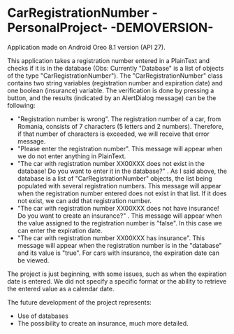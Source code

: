 # CarRegistrationNumber -PersonalProject- -DEMOVERSION-

Application made on Android Oreo 8.1 version (API 27).

This application takes a registration number entered in a PlainText and checks if it is in the database (Obs: Currently "Database" is a list of objects of the type "CarRegistrationNumber"). The "CarRegistrationNumber" class contains two string variables (registration number and expiration date) and one boolean (insurance) variable.
The verification is done by pressing a button, and the results (indicated by an AlertDialog message) can be the following:
- "Registration number is wrong". The registration number of a car, from Romania, consists of 7 characters (5 letters and 2 numbers). Therefore, if that number of characters is exceeded, we will receive that error message.
- "Please enter the registration number". This message will appear when we do not enter anything in PlainText.
- "The car with registration number XX00XXX does not exist in the database! Do you want to enter it in the database?" . As I said above, the database is a list of "CarRegistrationNumber" objects, the list being populated with several registration numbers. This message will appear when the registration number entered does not exist in that list. If it does not exist, we can add that registration number.
- "The car with registration number XX00XXX does not have insurance! Do you want to create an insurance?" . This message will appear when the value assigned to the registration number is "false". In this case we can enter the expiration date.
- "The car with registration number XX00XXX has insurance". This message will appear when the registration number is in the "database" and its value is "true". For cars with insurance, the expiration date can be viewed.

The project is just beginning, with some issues, such as when the expiration date is entered. We did not specify a specific format or the ability to retrieve the entered value as a calendar date.

The future development of the project represents:
- Use of databases
- The possibility to create an insurance, much more detailed.
